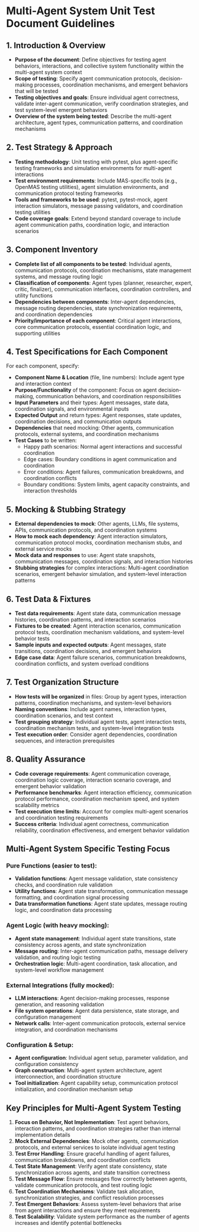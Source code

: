 # Multi-Agent System Unit Test Document Guidelines

## 1. Introduction & Overview
- **Purpose of the document**: Define objectives for testing agent behaviors, interactions, and collective system functionality within the multi-agent system context
- **Scope of testing**: Specify agent communication protocols, decision-making processes, coordination mechanisms, and emergent behaviors that will be tested
- **Testing objectives and goals**: Ensure individual agent correctness, validate inter-agent communication, verify coordination strategies, and test system-level emergent behaviors
- **Overview of the system being tested**: Describe the multi-agent architecture, agent types, communication patterns, and coordination mechanisms

## 2. Test Strategy & Approach
- **Testing methodology**: Unit testing with pytest, plus agent-specific testing frameworks and simulation environments for multi-agent interactions
- **Test environment requirements**: Include MAS-specific tools (e.g., OpenMAS testing utilities), agent simulation environments, and communication protocol testing frameworks
- **Tools and frameworks to be used**: pytest, pytest-mock, agent interaction simulators, message passing validators, and coordination testing utilities
- **Code coverage goals**: Extend beyond standard coverage to include agent communication paths, coordination logic, and interaction scenarios

## 3. Component Inventory
- **Complete list of all components to be tested**: Individual agents, communication protocols, coordination mechanisms, state management systems, and message routing logic
- **Classification of components**: Agent types (planner, researcher, expert, critic, finalizer), communication interfaces, coordination controllers, and utility functions
- **Dependencies between components**: Inter-agent dependencies, message routing dependencies, state synchronization requirements, and coordination dependencies
- **Priority/importance of each component**: Critical agent interactions, core communication protocols, essential coordination logic, and supporting utilities

## 4. Test Specifications for Each Component
For each component, specify:
- **Component Name & Location** (file, line numbers): Include agent type and interaction context
- **Purpose/Functionality** of the component: Focus on agent decision-making, communication behaviors, and coordination responsibilities
- **Input Parameters** and their types: Agent messages, state data, coordination signals, and environmental inputs
- **Expected Output** and return types: Agent responses, state updates, coordination decisions, and communication outputs
- **Dependencies** that need mocking: Other agents, communication protocols, external systems, and coordination mechanisms
- **Test Cases** to be written:
  - Happy path scenarios: Normal agent interactions and successful coordination
  - Edge cases: Boundary conditions in agent communication and coordination
  - Error conditions: Agent failures, communication breakdowns, and coordination conflicts
  - Boundary conditions: System limits, agent capacity constraints, and interaction thresholds

## 5. Mocking & Stubbing Strategy
- **External dependencies to mock**: Other agents, LLMs, file systems, APIs, communication protocols, and coordination systems
- **How to mock each dependency**: Agent interaction simulators, communication protocol mocks, coordination mechanism stubs, and external service mocks
- **Mock data and responses** to use: Agent state snapshots, communication messages, coordination signals, and interaction histories
- **Stubbing strategies** for complex interactions: Multi-agent coordination scenarios, emergent behavior simulation, and system-level interaction patterns

## 6. Test Data & Fixtures
- **Test data requirements**: Agent state data, communication message histories, coordination patterns, and interaction scenarios
- **Fixtures to be created**: Agent interaction scenarios, communication protocol tests, coordination mechanism validations, and system-level behavior tests
- **Sample inputs and expected outputs**: Agent messages, state transitions, coordination decisions, and emergent behaviors
- **Edge case data**: Agent failure scenarios, communication breakdowns, coordination conflicts, and system overload conditions

## 7. Test Organization Structure
- **How tests will be organized** in files: Group by agent types, interaction patterns, coordination mechanisms, and system-level behaviors
- **Naming conventions**: Include agent names, interaction types, coordination scenarios, and test context
- **Test grouping strategy**: Individual agent tests, agent interaction tests, coordination mechanism tests, and system-level integration tests
- **Test execution order**: Consider agent dependencies, coordination sequences, and interaction prerequisites

## 8. Quality Assurance
- **Code coverage requirements**: Agent communication coverage, coordination logic coverage, interaction scenario coverage, and emergent behavior validation
- **Performance benchmarks**: Agent interaction efficiency, communication protocol performance, coordination mechanism speed, and system scalability metrics
- **Test execution time limits**: Account for complex multi-agent scenarios and coordination testing requirements
- **Success criteria**: Individual agent correctness, communication reliability, coordination effectiveness, and emergent behavior validation

## Multi-Agent System Specific Testing Focus

### Pure Functions (easier to test):
- **Validation functions**: Agent message validation, state consistency checks, and coordination rule validation
- **Utility functions**: Agent state transformation, communication message formatting, and coordination signal processing
- **Data transformation functions**: Agent state updates, message routing logic, and coordination data processing

### Agent Logic (with heavy mocking):
- **Agent state management**: Individual agent state transitions, state consistency across agents, and state synchronization
- **Message routing**: Inter-agent communication paths, message delivery validation, and routing logic testing
- **Orchestration logic**: Multi-agent coordination, task allocation, and system-level workflow management

### External Integrations (fully mocked):
- **LLM interactions**: Agent decision-making processes, response generation, and reasoning validation
- **File system operations**: Agent data persistence, state storage, and configuration management
- **Network calls**: Inter-agent communication protocols, external service integration, and coordination mechanisms

### Configuration & Setup:
- **Agent configuration**: Individual agent setup, parameter validation, and configuration consistency
- **Graph construction**: Multi-agent system architecture, agent interconnection, and coordination structure
- **Tool initialization**: Agent capability setup, communication protocol initialization, and coordination mechanism setup

## Key Principles for Multi-Agent System Testing

1. **Focus on Behavior, Not Implementation**: Test agent behaviors, interaction patterns, and coordination strategies rather than internal implementation details
2. **Mock External Dependencies**: Mock other agents, communication protocols, and external services to isolate individual agent testing
3. **Test Error Handling**: Ensure graceful handling of agent failures, communication breakdowns, and coordination conflicts
4. **Test State Management**: Verify agent state consistency, state synchronization across agents, and state transition correctness
5. **Test Message Flow**: Ensure messages flow correctly between agents, validate communication protocols, and test routing logic
6. **Test Coordination Mechanisms**: Validate task allocation, synchronization strategies, and conflict resolution processes
7. **Test Emergent Behaviors**: Assess system-level behaviors that arise from agent interactions and ensure they meet requirements
8. **Test Scalability**: Validate system performance as the number of agents increases and identify potential bottlenecks

